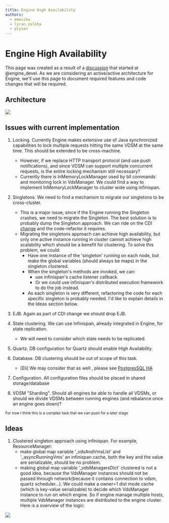 ```yaml
---
title: Engine High Availability
authors:
  - emesika
  - liran.zelkha
  - plysan
---
```


# Engine High Availability

This page was created as a result of a [discussion](https://lists.ovirt.org/pipermail/engine-devel/2013-August/005436.html) that started at @engine_devel.
As we are considering an active/active architecture for Engine, we'll use this page to document required features and code changes that will be required.

## Architecture

![](/images/wiki/Engine_ha_architecture.png)

## Issues with current implementation

1.  Locking. Currently Engine makes extensive use of Java synchronized capabilities to lock multiple requests hitting the same VDSM at the same time. This should be extended to be cross-machine.
    -   However, if we replace HTTP transport protocol (and use push notifications), and since VDSM can support multiple concurrent requests, is the entire locking mechanism still necessary?
    -   Currently there is InMemoryLockManager used by bll commands and monitoring lock in VdsManager. We could find a way to implement InMemoryLockManager to cluster wide using infinispan.

2.  Singletons. We need to find a mechanism to migrate our singletons to be cross-cluster.
    -   This is a major issue, since if the Engine running the Singleton crashes, we need to migrate the Singleton. The best solution is to probably dump the Singleton approach. We can ride on the CDI [change](http://gerrit.ovirt.org/#/c/5575) and the code-refactor it requires.
    -   Migrating the singletons approach can achieve high availability, but only one active instance running in cluster cannot achieve high scalability which should be a benefit for clustering. To solve this problem, we could:
        -   Have one instance of the 'singleton' running on each node, but make the global variables (should always be maps) in the singleton clustered.
        -   When the singleton's methods are invoked, we can:
            -   use infinispan's cache listener callback.
            -   Or we could use infinispan's distributed execution framework to do the job instead.
        -   As each singleton is very different, refactoring the code for each specific singleton is probably needed. I'd like to explain details in the Ideas section below.

3.  EJB. Again as part of CDI change we should drop EJB.
4.  State clustering. We can use Infinispan, already integrated in Engine, for state replication.
    -   We will need to consider which state needs to be replicated.

5.  Quartz. DB configuration for Quartz should enable High Availability.
6.  Database. DB clustering should be out of scope of this task.
    -   [Eli] We may consider that as well , please see [PostgresSQL HA](http://www.openscg.com/postgresql-ha-automatic-failover/)

7.  Configuration. All configuration files should be placed in shared storage/database
8.  VDSM "Sharding". Should all engines be able to handle all VDSMs, or should we divide VDSMs between running engines (and rebalance once an engine goes down)?

<sub>For now I think this is a complex task that we can push for a later stage

## Ideas

1.  Clustered singleton approach using infinispan. For example, ResourceManager:
    -   make global map variable '_vdsAndVmsList' and '_asyncRunningVms' an infinispan cache, both the key and the value are serializable, should be no problem.
    -   making global map variable '_vdsManagersDict' clustered is not a good idea, because the VdsManager instances should not be passed through network(because it contains connection to vdsm, quartz scheduler...). We could make a owner=1 dist mode cache (which is key-value serializable) to decide which VdsManager instance to run on which engine. So if engine manage multiple hosts, multiple VdsManager instances are distributed to the engine cluster. Here is a overview of the logic:

![](/images/wiki/Clustered_singleton_approach_for_ResourceManager.png)
